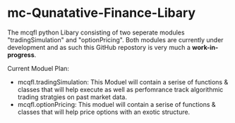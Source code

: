 # mc-Qunatative-Finance-Libary 

The mcqfl python Libary consisting of two seperate modules "tradingSimulation" and "optionPricing". Both modules are currently under development and as such this GitHub repostory is very much a **work-in-progress**.

Current Moduel Plan:
- mcqfl.tradingSimulation: This Moduel will contain a serise of functions & classes that will help execute as well as perfomrance track algorithmic trading stratgies on past market data.
- mcqfl.optionPricing: This moduel will contain a serise of functions & classes that will help price options with an exotic structure.
